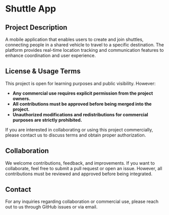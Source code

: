 # Shuttle App

## Project Description
A mobile application that enables users to create and join shuttles, connecting people in a shared vehicle to travel to a specific destination. The platform provides real-time location tracking and communication features to enhance coordination and user experience.

##  License & Usage Terms
This project is open for learning purposes and public visibility. However:

- **Any commercial use requires explicit permission from the project owners.**
- **All contributions must be approved before being merged into the project.**
- **Unauthorized modifications and redistributions for commercial purposes are strictly prohibited.**

If you are interested in collaborating or using this project commercially, please contact us to discuss terms and obtain proper authorization.

## Collaboration
We welcome contributions, feedback, and improvements. If you want to collaborate, feel free to submit a pull request or open an issue. However, all contributions must be reviewed and approved before being integrated.

## Contact
For any inquiries regarding collaboration or commercial use, please reach out to us through GitHub issues or via email.
